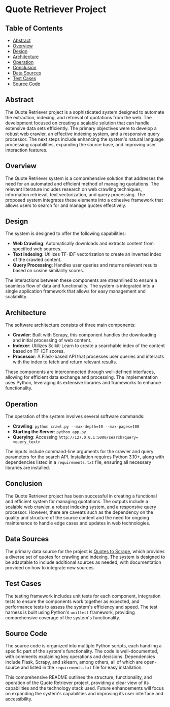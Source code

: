 # Quote Retriever Project

## Table of Contents
- [Abstract](#abstract)
- [Overview](#overview)
- [Design](#design)
- [Architecture](#architecture)
- [Operation](#operation)
- [Conclusion](#conclusion)
- [Data Sources](#data-sources)
- [Test Cases](#test-cases)
- [Source Code](#source-code)

## Abstract
The Quote Retriever project is a sophisticated system designed to automate the extraction, indexing, and retrieval of quotations from the web. The development focused on creating a scalable solution that can handle extensive data sets efficiently. The primary objectives were to develop a robust web crawler, an effective indexing system, and a responsive query processor. The next steps include enhancing the system's natural language processing capabilities, expanding the source base, and improving user interaction features.

## Overview
The Quote Retriever system is a comprehensive solution that addresses the need for an automated and efficient method of managing quotations. The relevant literature includes research on web crawling techniques, information retrieval, text vectorization, and query processing. The proposed system integrates these elements into a cohesive framework that allows users to search for and manage quotes effectively.

## Design
The system is designed to offer the following capabilities:
- **Web Crawling**: Automatically downloads and extracts content from specified web sources.
- **Text Indexing**: Utilizes TF-IDF vectorization to create an inverted index of the crawled content.
- **Query Processing**: Handles user queries and returns relevant results based on cosine similarity scores.

The interactions between these components are streamlined to ensure a seamless flow of data and functionality. The system is integrated into a single application framework that allows for easy management and scalability.

## Architecture
The software architecture consists of three main components:
- **Crawler**: Built with Scrapy, this component handles the downloading and initial processing of web content.
- **Indexer**: Utilizes Scikit-Learn to create a searchable index of the content based on TF-IDF scores.
- **Processor**: A Flask-based API that processes user queries and interacts with the index to fetch and return relevant results.

These components are interconnected through well-defined interfaces, allowing for efficient data exchange and processing. The implementation uses Python, leveraging its extensive libraries and frameworks to enhance functionality.

## Operation
The operation of the system involves several software commands:
- **Crawling**: `python crawl.py --max-depth=10 --max-pages=100`
- **Starting the Server**: `python app.py`
- **Querying**: Accessing `http://127.0.0.1:5000/search?query=<query_text>`

The inputs include command-line arguments for the crawler and query parameters for the search API. Installation requires Python 3.10+, along with dependencies listed in a `requirements.txt` file, ensuring all necessary libraries are installed.

## Conclusion
The Quote Retriever project has been successful in creating a functional and efficient system for managing quotations. The outputs include a scalable web crawler, a robust indexing system, and a responsive query processor. However, there are caveats such as the dependency on the quality and structure of the source content and the need for ongoing maintenance to handle edge cases and updates in web technologies.

## Data Sources
The primary data source for the project is [Quotes to Scrape](https://quotes.toscrape.com), which provides a diverse set of quotes for crawling and indexing. The system is designed to be adaptable to include additional sources as needed, with documentation provided on how to integrate new sources.

## Test Cases
The testing framework includes unit tests for each component, integration tests to ensure the components work together as expected, and performance tests to assess the system's efficiency and speed. The test harness is built using Python's `unittest` framework, providing comprehensive coverage of the system's functionality.

## Source Code
The source code is organized into multiple Python scripts, each handling a specific part of the system's functionality. The code is well-documented, with comments explaining key operations and decisions. Dependencies include Flask, Scrapy, and sklearn, among others, all of which are open-source and listed in the `requirements.txt` file for easy installation.

This comprehensive README outlines the structure, functionality, and operation of the Quote Retriever project, providing a clear view of its capabilities and the technology stack used. Future enhancements will focus on expanding the system's capabilities and improving its user interface and accessibility.
